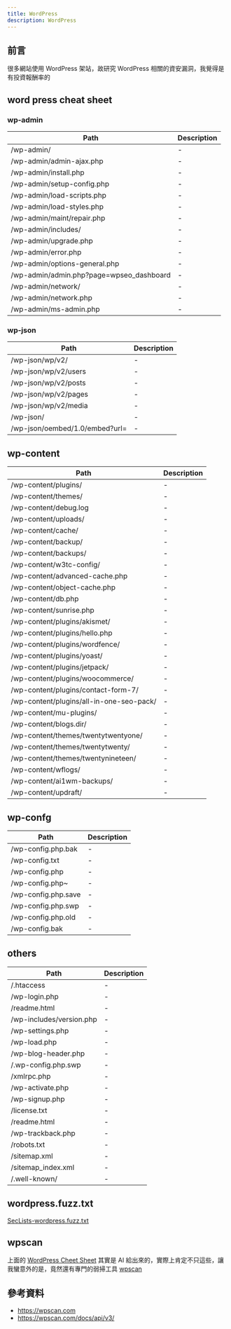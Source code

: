 ```yaml
---
title: WordPress
description: WordPress
---
```


## 前言

很多網站使用 WordPress 架站，故研究 WordPress 相關的資安漏洞，我覺得是有投資報酬率的

## word press cheat sheet

### wp-admin

| Path                                     | Description |
| ---------------------------------------- | ----------- |
| /wp-admin/                               | -           |
| /wp-admin/admin-ajax.php                 | -           |
| /wp-admin/install.php                    | -           |
| /wp-admin/setup-config.php               | -           |
| /wp-admin/load-scripts.php               | -           |
| /wp-admin/load-styles.php                | -           |
| /wp-admin/maint/repair.php               | -           |
| /wp-admin/includes/                      | -           |
| /wp-admin/upgrade.php                    | -           |
| /wp-admin/error.php                      | -           |
| /wp-admin/options-general.php            | -           |
| /wp-admin/admin.php?page=wpseo_dashboard | -           |
| /wp-admin/network/                       | -           |
| /wp-admin/network.php                    | -           |
| /wp-admin/ms-admin.php                   | -           |

### wp-json

| Path                           | Description |
| ------------------------------ | ----------- |
| /wp-json/wp/v2/                | -           |
| /wp-json/wp/v2/users           | -           |
| /wp-json/wp/v2/posts           | -           |
| /wp-json/wp/v2/pages           | -           |
| /wp-json/wp/v2/media           | -           |
| /wp-json/                      | -           |
| /wp-json/oembed/1.0/embed?url= | -           |

## wp-content

| Path                                     | Description |
| ---------------------------------------- | ----------- |
| /wp-content/plugins/                     | -           |
| /wp-content/themes/                      | -           |
| /wp-content/debug.log                    | -           |
| /wp-content/uploads/                     | -           |
| /wp-content/cache/                       | -           |
| /wp-content/backup/                      | -           |
| /wp-content/backups/                     | -           |
| /wp-content/w3tc-config/                 | -           |
| /wp-content/advanced-cache.php           | -           |
| /wp-content/object-cache.php             | -           |
| /wp-content/db.php                       | -           |
| /wp-content/sunrise.php                  | -           |
| /wp-content/plugins/akismet/             | -           |
| /wp-content/plugins/hello.php            | -           |
| /wp-content/plugins/wordfence/           | -           |
| /wp-content/plugins/yoast/               | -           |
| /wp-content/plugins/jetpack/             | -           |
| /wp-content/plugins/woocommerce/         | -           |
| /wp-content/plugins/contact-form-7/      | -           |
| /wp-content/plugins/all-in-one-seo-pack/ | -           |
| /wp-content/mu-plugins/                  | -           |
| /wp-content/blogs.dir/                   | -           |
| /wp-content/themes/twentytwentyone/      | -           |
| /wp-content/themes/twentytwenty/         | -           |
| /wp-content/themes/twentynineteen/       | -           |
| /wp-content/wflogs/                      | -           |
| /wp-content/ai1wm-backups/               | -           |
| /wp-content/updraft/                     | -           |

## wp-confg

| Path                | Description |
| ------------------- | ----------- |
| /wp-config.php.bak  | -           |
| /wp-config.txt      | -           |
| /wp-config.php      | -           |
| /wp-config.php~     | -           |
| /wp-config.php.save | -           |
| /wp-config.php.swp  | -           |
| /wp-config.php.old  | -           |
| /wp-config.bak      | -           |

## others

| Path                     | Description |
| ------------------------ | ----------- |
| /.htaccess               | -           |
| /wp-login.php            | -           |
| /readme.html             | -           |
| /wp-includes/version.php | -           |
| /wp-settings.php         | -           |
| /wp-load.php             | -           |
| /wp-blog-header.php      | -           |
| /.wp-config.php.swp      | -           |
| /xmlrpc.php              | -           |
| /wp-activate.php         | -           |
| /wp-signup.php           | -           |
| /license.txt             | -           |
| /readme.html             | -           |
| /wp-trackback.php        | -           |
| /robots.txt              | -           |
| /sitemap.xml             | -           |
| /sitemap_index.xml       | -           |
| /.well-known/            | -           |

## wordpress.fuzz.txt

[SecLists-wordpress.fuzz.txt](https://github.com/danielmiessler/SecLists/blob/master/Discovery/Web-Content/CMS/wordpress.fuzz.txt)

## wpscan

上面的 [WordPress Cheet Sheet](#word-press-cheat-sheet) 其實是 AI 給出來的，實際上肯定不只這些，讓我蠻意外的是，竟然還有專門的弱掃工具 [wpscan](https://github.com/wpscanteam/wpscan)

## 參考資料

- https://wpscan.com
- https://wpscan.com/docs/api/v3/
